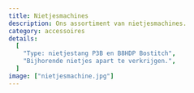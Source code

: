 ```yaml
---
title: Nietjesmachines
description: Ons assortiment van nietjesmachines.
category: accessoires
details:
  [
    "Type: nietjestang P3B en B8HDP Bostitch",
    "Bijhorende nietjes apart te verkrijgen.",
  ]
image: ["nietjesmachine.jpg"]
---
```


